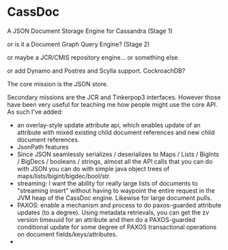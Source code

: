 # CassDoc
A JSON Document Storage Engine for Cassandra (Stage 1)

or is it a Document Graph Query Engine? (Stage 2)

or maybe a JCR/CMIS repository engine... or something else. 

or add Dynamo and Postres and Scylla support. CockroachDB?

The core mission is the JSON store.

Secondary missions are the JCR and Tinkerpop3 interfaces. However those have been very useful for teaching me how people might use the core API. As such I've added:

- an overlay-style update attribute api, which enables update of an attribute with mixed existing child document references and new child document references. 
- JsonPath features
- Since JSON seamlessly serializes / deserializes to Maps / Lists / BigInts / BigDecs / booleans / strings, almost all the API calls that you can do with JSON you can do with simple java object trees of maps/lists/bigint/bigdec/bool/str. 
- streaming: I want the ability for really large lists of documents to "streaming insert" without having to waypoint the entire request in the JVM heap of the CassDoc engine. Likewise for large document pulls. 
- PAXOS: enable a mechanism and process to do paxos-guarded attribute updates (to a degree). Using metadata retrievals, you can get the zv version timeuuid for an attribute and then do a PAXOS-guarded conditional update for some degree of PAXOS transactional operations on document fields/keys/attributes.
-

